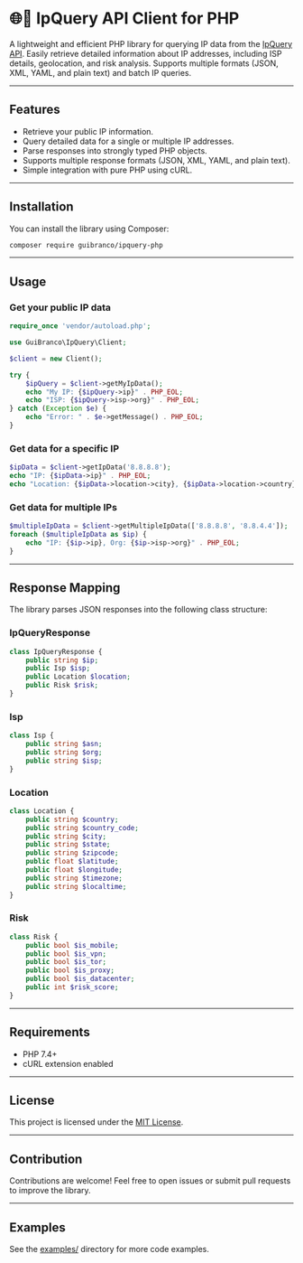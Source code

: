 # 🌐📍 IpQuery API Client for PHP

A lightweight and efficient PHP library for querying IP data from the [IpQuery API](https://ipquery.io/). Easily retrieve detailed information about IP addresses, including ISP details, geolocation, and risk analysis. Supports multiple formats (JSON, XML, YAML, and plain text) and batch IP queries.

---

## Features

- Retrieve your public IP information.
- Query detailed data for a single or multiple IP addresses.
- Parse responses into strongly typed PHP objects.
- Supports multiple response formats (JSON, XML, YAML, and plain text).
- Simple integration with pure PHP using cURL.

---

## Installation

You can install the library using Composer:

```bash
composer require guibranco/ipquery-php
```

---

## Usage

### Get your public IP data

```php
require_once 'vendor/autoload.php';

use GuiBranco\IpQuery\Client;

$client = new Client();

try {
    $ipQuery = $client->getMyIpData();
    echo "My IP: {$ipQuery->ip}" . PHP_EOL;
    echo "ISP: {$ipQuery->isp->org}" . PHP_EOL;
} catch (Exception $e) {
    echo "Error: " . $e->getMessage() . PHP_EOL;
}
```

### Get data for a specific IP

```php
$ipData = $client->getIpData('8.8.8.8');
echo "IP: {$ipData->ip}" . PHP_EOL;
echo "Location: {$ipData->location->city}, {$ipData->location->country}" . PHP_EOL;
```

### Get data for multiple IPs

```php
$multipleIpData = $client->getMultipleIpData(['8.8.8.8', '8.8.4.4']);
foreach ($multipleIpData as $ip) {
    echo "IP: {$ip->ip}, Org: {$ip->isp->org}" . PHP_EOL;
}
```

---

## Response Mapping

The library parses JSON responses into the following class structure:

### IpQueryResponse

```php
class IpQueryResponse {
    public string $ip;
    public Isp $isp;
    public Location $location;
    public Risk $risk;
}
```

### Isp

```php
class Isp {
    public string $asn;
    public string $org;
    public string $isp;
}
```

### Location

```php
class Location {
    public string $country;
    public string $country_code;
    public string $city;
    public string $state;
    public string $zipcode;
    public float $latitude;
    public float $longitude;
    public string $timezone;
    public string $localtime;
}
```

### Risk

```php
class Risk {
    public bool $is_mobile;
    public bool $is_vpn;
    public bool $is_tor;
    public bool $is_proxy;
    public bool $is_datacenter;
    public int $risk_score;
}
```

---

## Requirements

- PHP 7.4+
- cURL extension enabled

---

## License

This project is licensed under the [MIT License](LICENSE).

---

## Contribution

Contributions are welcome! Feel free to open issues or submit pull requests to improve the library.

---

## Examples

See the [examples/](examples/) directory for more code examples.
